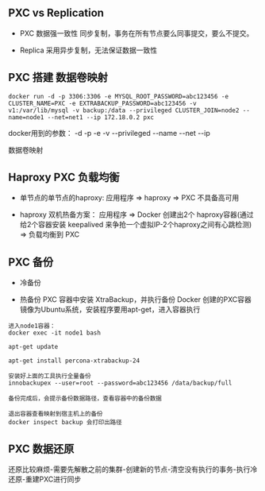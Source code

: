 ## PXC vs Replication
- PXC 数据强一致性
同步复制，事务在所有节点要么同事提交，要么不提交。

- Replica 采用异步复制，无法保证数据一致性

## PXC 搭建 数据卷映射
```
docker run -d -p 3306:3306 -e MYSQL_ROOT_PASSWORD=abc123456 -e CLUSTER_NAME=PXC -e EXTRABACKUP_PASSWORD=abc123456 -v v1:/var/lib/mysql -v backup:/data --privileged CLUSTER_JOIN=node2 --name=node1 --net=net1 --ip 172.18.0.2 pxc
```
docker用到的参数：
-d
-p 
-e
-v
--privileged
--name
--net
--ip

数据卷映射


## Haproxy PXC 负载均衡

- 单节点的单节点的haproxy:
应用程序 => haproxy => PXC
不具备高可用

- haproxy 双机热备方案：
应用程序 => Docker 创建出2个 haproxy容器(通过给2个容器安装 keepalived 来争抢一个虚拟IP-2个haproxy之间有心跳检测) => 负载均衡到 PXC

## PXC 备份
- 冷备份

- 热备份
PXC 容器中安装 XtraBackup，并执行备份
Docker 创建的PXC容器镜像为Ubuntu系统，安装程序要用apt-get，进入容器执行
```
进入node1容器：
docker exec -it node1 bash

apt-get update

apt-get install percona-xtrabackup-24

安装好上面的工具执行全量备份
innobackupex --user=root --password=abc123456 /data/backup/full

备份完成后，会提示备份数据路径，查看容器中的备份数据

退出容器查看映射到宿主机上的备份
docker inspect backup 会打印出路径
```

## PXC 数据还原
还原比较麻烦-需要先解散之前的集群-创建新的节点-清空没有执行的事务-执行冷还原-重建PXC进行同步
